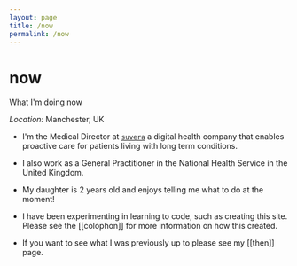 ```yaml
---
layout: page
title: /now
permalink: /now
---
```


# now

What I'm doing now

_Location:_ Manchester, UK

- I'm the Medical Director at [`suvera`](https://www.suvera.org.uk) a digital health company that enables proactive care for patients living with long term conditions.

- I also work as a General Practitioner in the National Health Service in the United Kingdom.

- My daughter is 2 years old and enjoys telling me what to do at the moment!

- I have been experimenting in learning to code, such as creating this site. Please see the [[colophon]] for more information on how this created.

- If you want to see what I was previously up to please see my [[then]] page.

